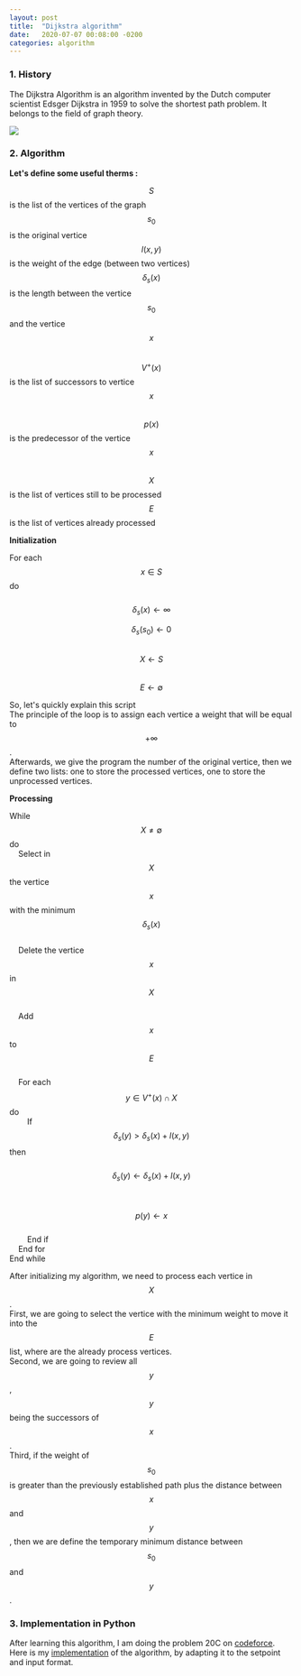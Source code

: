 ```yaml
---
layout: post
title:  "Dijkstra algorithm"
date:   2020-07-07 00:08:00 -0200
categories: algorithm
---
```


### 1. History

The Dijkstra Algorithm is an algorithm invented by the Dutch computer scientist Edsger Dijkstra in 1959 to solve the shortest path problem. It belongs to the field of graph theory.

<image src="https://d1fmx1rbmqrxrr.cloudfront.net/cnet/optim/i/edit/2019/04/eso1644bsmall__w770.jpg" blank="">

### 2. Algorithm

**Let's define some useful therms :**  

$$S$$ is the list of the vertices of the graph  
$$s_0$$ is the original vertice  
$$l(x,y)$$ is the weight of the edge (between two vertices)  
$$\delta_s(x)$$ is the length between the vertice $$s_0$$ and the vertice $$x$$  
$$V^+(x)$$ is the list of successors to vertice $$x$$  
$$p(x)$$ is the predecessor of the vertice $$x$$  
$$X$$ is the list of vertices still to be processed  
$$E$$ is the list of vertices already processed  

**Initialization**  

For each $$x \in S$$ do  
&nbsp;&nbsp;&nbsp;&nbsp;$$\delta_s(x) \leftarrow \infty$$  

$$\delta_s(s_0) \leftarrow 0$$  
$$X \leftarrow S$$  
$$E \leftarrow \emptyset$$


So, let's quickly explain this script  
The principle of the loop is to assign each vertice a weight that will be equal to $$+\infty$$.  
Afterwards, we give the program the number of the original vertice, then we define two lists: one to store the processed vertices, one to store the unprocessed vertices.  

**Processing**  

While $$X \neq \emptyset$$ do  
&nbsp;&nbsp;&nbsp;&nbsp;Select in $$X$$ the vertice $$x$$ with the minimum $$\delta_s(x)$$  
&nbsp;&nbsp;&nbsp;&nbsp;Delete the vertice $$x$$ in $$X$$  
&nbsp;&nbsp;&nbsp;&nbsp;Add $$x$$ to $$E$$  
&nbsp;&nbsp;&nbsp;&nbsp;For each $$y \in V^+(x) \cap X$$ do  
&nbsp;&nbsp;&nbsp;&nbsp;&nbsp;&nbsp;&nbsp;&nbsp;If $$\delta_s(y) > \delta_s(x) + l(x,y)$$ then  
&nbsp;&nbsp;&nbsp;&nbsp;&nbsp;&nbsp;&nbsp;&nbsp;&nbsp;&nbsp;&nbsp;&nbsp;$$\delta_s(y) \leftarrow \delta_s(x) + l(x,y)$$  
&nbsp;&nbsp;&nbsp;&nbsp;&nbsp;&nbsp;&nbsp;&nbsp;&nbsp;&nbsp;&nbsp;&nbsp;$$p(y) \leftarrow x$$  
&nbsp;&nbsp;&nbsp;&nbsp;&nbsp;&nbsp;&nbsp;&nbsp;End if  
&nbsp;&nbsp;&nbsp;&nbsp;End for  
End while  

After initializing my algorithm, we need to process each vertice in $$X$$.  
First, we are going to select the vertice with the minimum weight to move it into the $$E$$ list, where are the already process vertices.  
Second, we are going to review all $$y$$, $$y$$ being the successors of $$x$$.  
Third, if the weight of $$s_0$$ is greater than the previously established path plus the distance between $$x$$ and $$y$$, then we are define the temporary minimum distance between $$s_0$$ and $$y$$.  

### 3. Implementation in Python

After learning this algorithm, I am doing the problem 20C on [codeforce](https://codeforces.com/).  
Here is my [implementation](https://github.com/AIDRI/codeforce/blob/master/20C.py) of the algorithm, by adapting it to the setpoint and input format.
